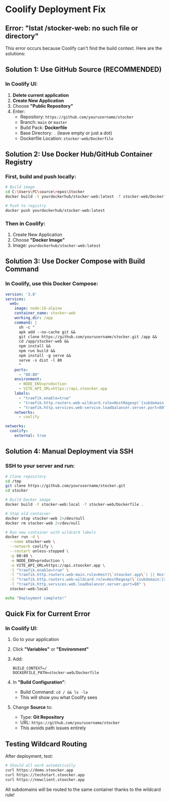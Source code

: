 # Coolify Deployment Fix

## Error: "lstat /stocker-web: no such file or directory"

This error occurs because Coolify can't find the build context. Here are the solutions:

## Solution 1: Use GitHub Source (RECOMMENDED)

### In Coolify UI:
1. **Delete current application**
2. **Create New Application**
3. Choose **"Public Repository"**
4. Enter:
   - Repository: `https://github.com/yourusername/stocker`
   - Branch: `main` or `master`
   - Build Pack: **Dockerfile**
   - Base Directory: `.` (leave empty or just a dot)
   - Dockerfile Location: `stocker-web/Dockerfile`

## Solution 2: Use Docker Hub/GitHub Container Registry

### First, build and push locally:
```bash
# Build image
cd C:\Users\PC\source\repos\Stocker
docker build -t yourdockerhub/stocker-web:latest -f stocker-web/Dockerfile .

# Push to registry
docker push yourdockerhub/stocker-web:latest
```

### Then in Coolify:
1. Create New Application
2. Choose **"Docker Image"**
3. Image: `yourdockerhub/stocker-web:latest`

## Solution 3: Use Docker Compose with Build Command

### In Coolify, use this Docker Compose:
```yaml
version: '3.8'
services:
  web:
    image: node:18-alpine
    container_name: stocker-web
    working_dir: /app
    command: |
      sh -c "
      apk add --no-cache git &&
      git clone https://github.com/yourusername/stocker.git /app &&
      cd /app/stocker-web &&
      npm install &&
      npm run build &&
      npm install -g serve &&
      serve -s dist -l 80
      "
    ports:
      - "80:80"
    environment:
      - NODE_ENV=production
      - VITE_API_URL=https://api.stoocker.app
    labels:
      - "traefik.enable=true"
      - "traefik.http.routers.web-wildcard.rule=HostRegexp(`{subdomain:[a-z0-9-]+}.stoocker.app`)"
      - "traefik.http.services.web-service.loadbalancer.server.port=80"
    networks:
      - coolify

networks:
  coolify:
    external: true
```

## Solution 4: Manual Deployment via SSH

### SSH to your server and run:
```bash
# Clone repository
cd /tmp
git clone https://github.com/yourusername/stocker.git
cd stocker

# Build Docker image
docker build -t stocker-web:local -f stocker-web/Dockerfile .

# Stop old container
docker stop stocker-web 2>/dev/null
docker rm stocker-web 2>/dev/null

# Run new container with wildcard labels
docker run -d \
  --name stocker-web \
  --network coolify \
  --restart unless-stopped \
  -p 80:80 \
  -e NODE_ENV=production \
  -e VITE_API_URL=https://api.stoocker.app \
  -l "traefik.enable=true" \
  -l "traefik.http.routers.web-main.rule=Host(\`stoocker.app\`) || Host(\`www.stoocker.app\`)" \
  -l "traefik.http.routers.web-wildcard.rule=HostRegexp(\`{subdomain:[a-z0-9-]+}.stoocker.app\`)" \
  -l "traefik.http.services.web.loadbalancer.server.port=80" \
  stocker-web:local

echo "Deployment complete!"
```

## Quick Fix for Current Error

### In Coolify UI:
1. Go to your application
2. Click **"Variables"** or **"Environment"**
3. Add:
   ```
   BUILD_CONTEXT=/
   DOCKERFILE_PATH=stocker-web/Dockerfile
   ```

4. In **"Build Configuration"**:
   - Build Command: `cd / && ls -la`
   - This will show you what Coolify sees

5. Change **Source** to:
   - Type: **Git Repository**
   - URL: `https://github.com/yourusername/stocker`
   - This avoids path issues entirely

## Testing Wildcard Routing

After deployment, test:
```bash
# Should all work automatically
curl https://demo.stoocker.app
curl https://techstart.stoocker.app
curl https://newclient.stoocker.app
```

All subdomains will be routed to the same container thanks to the wildcard rule!